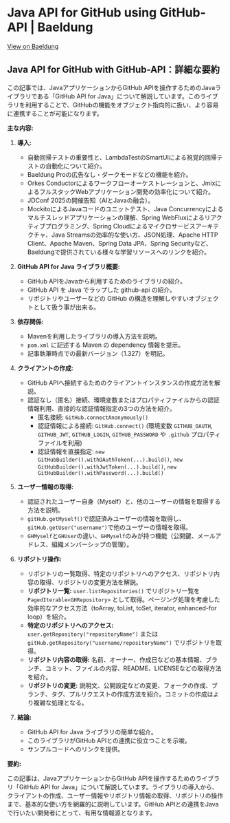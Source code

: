 # Java API for GitHub using GitHub-API | Baeldung

[View on Baeldung](https://feeds.feedblitz.com/~/915826439/0/baeldung~Java-API-for-GitHub-using-GitHubAPI)

## Java API for GitHub with GitHub-API：詳細な要約

この記事では、JavaアプリケーションからGitHub APIを操作するためのJavaライブラリである「GitHub API for Java」について解説しています。このライブラリを利用することで、GitHubの機能をオブジェクト指向的に扱い、より容易に連携することが可能になります。

**主な内容:**

1.  **導入:**
    *   自動回帰テストの重要性と、LambdaTestのSmartUIによる視覚的回帰テストの自動化について紹介。
    *   Baeldung Proの広告なし・ダークモードなどの機能を紹介。
    *   Orkes Conductorによるワークフローオーケストレーションと、JmixによるフルスタックWebアプリケーション開発の効率化について紹介。
    *   JDConf 2025の開催告知（AIとJavaの融合）。
    *   MockitoによるJavaコードのユニットテスト、Java Concurrencyによるマルチスレッドアプリケーションの理解、Spring WebFluxによるリアクティブプログラミング、Spring Cloudによるマイクロサービスアーキテクチャ、Java Streamsの効率的な使い方、JSON処理、Apache HTTP Client、Apache Maven、Spring Data JPA、Spring Securityなど、Baeldungで提供されている様々な学習リソースへのリンクを紹介。

2.  **GitHub API for Java ライブラリ概要:**
    *   GitHub APIをJavaから利用するためのライブラリの紹介。
    *   GitHub API を Java でラップした github-api の紹介。
    *   リポジトリやユーザーなどの GitHub の構造を理解しやすいオブジェクトとして扱う事が出来る。

3.  **依存関係:**
    *   Mavenを利用したライブラリの導入方法を説明。
    *   `pom.xml` に記述する Maven の dependency 情報を提示。
    *   記事執筆時点での最新バージョン（1.327）を明記。

4.  **クライアントの作成:**
    *   GitHub APIへ接続するためのクライアントインスタンスの作成方法を解説。
    *   認証なし（匿名）接続、環境変数またはプロパティファイルからの認証情報利用、直接的な認証情報指定の3つの方法を紹介。
        *   匿名接続: `GitHub.connectAnonymously()`
        *   認証情報による接続: `GitHub.connect()` (環境変数 `GITHUB_OAUTH`, `GITHUB_JWT`, `GITHUB_LOGIN`, `GITHUB_PASSWORD` や `.github` プロパティファイルを利用)
        *   認証情報を直接指定: `new GitHubBuilder().withOAuthToken(...).build()`, `new GitHubBuilder().withJwtToken(...).build()`, `new GitHubBuilder().withPassword(...).build()`

5.  **ユーザー情報の取得:**
    *   認証されたユーザー自身（Myself）と、他のユーザーの情報を取得する方法を説明。
    *   `gitHub.getMyself()`で認証済みユーザーの情報を取得し、`gitHub.getUser("username")`で他のユーザーの情報を取得。
    *   `GHMyself`と`GHUser`の違い、`GHMyself`のみが持つ機能（公開鍵、メールアドレス、組織メンバーシップの管理）。

6.  **リポジトリ操作:**
    *   リポジトリの一覧取得、特定のリポジトリへのアクセス、リポジトリ内容の取得、リポジトリの変更方法を解説。
    *   **リポジトリ一覧:** `user.listRepositories()` でリポジトリ一覧を `PagedIterable<GHRepository>` として取得。ページング処理を考慮した効率的なアクセス方法（toArray, toList, toSet, iterator, enhanced-for loop）を紹介。
    *   **特定のリポジトリへのアクセス:** `user.getRepository("repositoryName")` または `gitHub.getRepository("username/repositoryName")` でリポジトリを取得。
    *   **リポジトリ内容の取得:** 名前、オーナー、作成日などの基本情報、ブランチ、コミット、ファイルの内容、README、LICENSEなどの取得方法を紹介。
    *   **リポジトリの変更:** 説明文、公開設定などの変更、フォークの作成、ブランチ、タグ、プルリクエストの作成方法を紹介。コミットの作成はより複雑な処理となる。

7.  **結論:**
    *   GitHub API for Java ライブラリの簡単な紹介。
    *   このライブラリがGitHub APIとの連携に役立つことを示唆。
    *   サンプルコードへのリンクを提供。

**要約:**

この記事は、JavaアプリケーションからGitHub APIを操作するためのライブラリ「GitHub API for Java」について解説しています。ライブラリの導入から、クライアントの作成、ユーザー情報やリポジトリ情報の取得、リポジトリの操作まで、基本的な使い方を網羅的に説明しています。GitHub APIとの連携をJavaで行いたい開発者にとって、有用な情報源となります。
